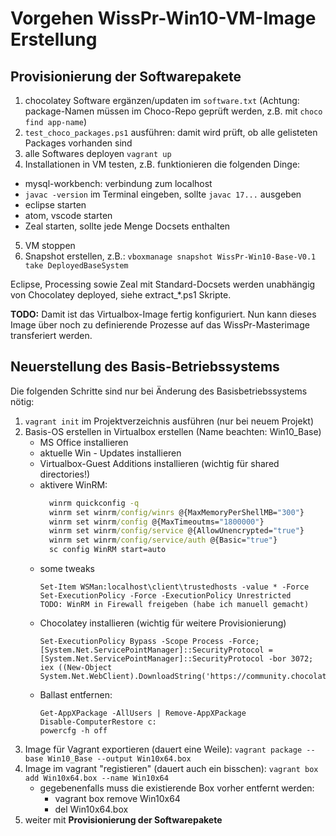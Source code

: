 # Vorgehen WissPr-Win10-VM-Image Erstellung

## Provisionierung der Softwarepakete

1. chocolatey Software ergänzen/updaten im `software.txt` (Achtung: package-Namen müssen im Choco-Repo geprüft werden, z.B. mit `choco find app-name`)
2. `test_choco_packages.ps1` ausführen: damit wird prüft, ob alle gelisteten Packages vorhanden sind
3. alle Softwares deployen `vagrant up`
4. Installationen in VM testen, z.B. funktionieren die folgenden Dinge:
  - mysql-workbench: verbindung zum localhost
  - `javac -version` im Terminal eingeben, sollte `javac 17...` ausgeben
  - eclipse starten
  - atom, vscode starten
  - Zeal starten, sollte jede Menge Docsets enthalten
  
5. VM stoppen  
4. Snapshot erstellen, z.B.:  `vboxmanage snapshot WissPr-Win10-Base-V0.1 take DeployedBaseSystem`

Eclipse, Processing sowie Zeal mit Standard-Docsets werden unabhängig von Chocolatey deployed, siehe  extract_*.ps1 Skripte.

**TODO:** Damit ist das Virtualbox-Image fertig konfiguriert. Nun kann dieses Image über noch zu definierende Prozesse auf das WissPr-Masterimage transferiert werden.


## Neuerstellung des Basis-Betriebssystems
Die folgenden Schritte sind nur bei Änderung des Basisbetriebssystems nötig:

1. `vagrant init` im Projektverzeichnis ausführen (nur bei neuem Projekt)
1. Basis-OS erstellen in Virtualbox erstellen (Name beachten: Win10_Base)
    - MS Office installieren
    - aktuelle Win - Updates installieren
    - Virtualbox-Guest Additions installieren (wichtig für shared directories!)
    - aktivere WinRM:
        ```cmd
          winrm quickconfig -q
          winrm set winrm/config/winrs @{MaxMemoryPerShellMB="300"}
          winrm set winrm/config @{MaxTimeoutms="1800000"}
          winrm set winrm/config/service @{AllowUnencrypted="true"}
          winrm set winrm/config/service/auth @{Basic="true"}
          sc config WinRM start=auto
        ```
    - some tweaks
        ```
        Set-Item WSMan:localhost\client\trustedhosts -value * -Force
        Set-ExecutionPolicy -Force -ExecutionPolicy Unrestricted
        TODO: WinRM in Firewall freigeben (habe ich manuell gemacht)
        ```
    - Chocolatey installieren (wichtig für weitere Provisionierung)
      ```
      Set-ExecutionPolicy Bypass -Scope Process -Force; [System.Net.ServicePointManager]::SecurityProtocol = [System.Net.ServicePointManager]::SecurityProtocol -bor 3072;
      iex ((New-Object System.Net.WebClient).DownloadString('https://community.chocolatey.org/install.ps1'))
      ```    
    - Ballast entfernen:
      ```
      Get-AppXPackage -AllUsers | Remove-AppXPackage
      Disable-ComputerRestore c:
      powercfg -h off    
      ```
1. Image für Vagrant exportieren (dauert eine Weile): `vagrant package --base Win10_Base --output Win10x64.box`
1. Image im vagrant "registieren" (dauert auch ein bisschen): `vagrant box add Win10x64.box --name Win10x64`
      - gegebenenfalls muss die existierende Box vorher entfernt werden:
          - vagrant box remove Win10x64
          - del Win10x64.box
1. weiter mit **Provisionierung der Softwarepakete**


<!--
## What happens on provisioning

1. all items from software.txt are installed usin chocolatey
2. eclipse is extracted from local portable edition, desktop shortcut is created
3. processin is extracted from local portable edition, desktop shortcut is created
4. zeal docsets are extracted and installed  

## Lokale Chocolatey-Repos

https://www.ipswitch.com/blog/setting-up-an-internal-chocolatey-package-repository
-->
